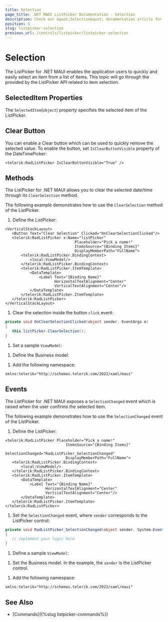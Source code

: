 ```yaml
---
title: Selection
page_title: .NET MAUI ListPicker Documentation - Selection
description: Check our &quot;Selection&quot; documentation article for Telerik ListPicker for .NET MAUI.
position: 5
slug: listpicker-selection
previous_url: /controls/listpicker/listpicker-selection
---
```


# Selection

The ListPicker for .NET MAUI enables the application users to quickly and easily select an item from a list of items. This topic will go through the provided by the ListPicker API related to item selection.

## SelectedItem Properties

The `SelectedItem`(`object`) property specifies the selected item of the ListPicker.

## Clear Button

You can enable a Clear button which can be used to quickly remove the selected value. To enable the button, set `IsClearButtonVisible` property of the DateTimePicker:

```XAML
<telerik:RadListPicker IsClearButtonVisible="True" />
```

## Methods

The ListPicker for .NET MAUI allows you to clear the selected date/time through its `ClearSelection` method.

The following example demonstrates how to use the `ClearSelection` method of the ListPicker.

1. Define the ListPicker:

 ```XAML
<VerticalStackLayout>
    <Button Text="Clear Selection" Clicked="OnClearSelectionClicked"/>
    <telerik:RadListPicker x:Name="listPicker"
                                Placeholder="Pick a name!"
                                ItemsSource="{Binding Items}"
                                DisplayMemberPath="FullName">
        <telerik:RadListPicker.BindingContext>
            <local:ViewModel/>
        </telerik:RadListPicker.BindingContext>
        <telerik:RadListPicker.ItemTemplate>
            <DataTemplate>
                <Label Text="{Binding Name}"
                       HorizontalTextAlignment="Center"
                       VerticalTextAlignment="Center"/>
            </DataTemplate>
        </telerik:RadListPicker.ItemTemplate>
    </telerik:RadListPicker>
</VerticalStackLayout>
 ```

1. Clear the selection inside the button `click` event:

 ```C#
private void OnClearSelectionClicked(object sender, EventArgs e)
{
    this.listPicker.ClearSelection();
}
 ```

1. Set a sample `ViewModel`:

 <snippet id='listpicker-getting-started-viewmodel' />

1. Define the Business model:

 <snippet id='listpicker-getting-started-business-model' />

1. Add the following namespace:

 ```XAML
xmlns:telerik="http://schemas.telerik.com/2022/xaml/maui"
 ```

## Events

The ListPicker for .NET MAUI exposes a `SelectionChanged` event which is raised when the user confirms the selected item.

The following example demonstrates how to use the `SelectionChanged` event of the ListPicker.


1. Define the ListPicker:

 ```XAML
<telerik:RadListPicker Placeholder="Pick a name!"
	                        ItemsSource="{Binding Items}"
	                        SelectionChanged="RadListPicker_SelectionChanged"
	                        DisplayMemberPath="FullName">
    <telerik:RadListPicker.BindingContext>
        <local:ViewModel/>
    </telerik:RadListPicker.BindingContext>
    <telerik:RadListPicker.ItemTemplate>
        <DataTemplate>
            <Label Text="{Binding Name}"
				   HorizontalTextAlignment="Center"
				   VerticalTextAlignment="Center"/>
        </DataTemplate>
    </telerik:RadListPicker.ItemTemplate>
</telerik:RadListPicker>
 ```

1. Set the `SelectionChanged` event, where `sender` corresponds to the ListPicker control:

 ```C#
private void RadListPicker_SelectionChanged(object sender, System.EventArgs e)
{
	// implement your logic here
}
 ```

1. Define a sample `ViewModel`:

 <snippet id='listpicker-getting-started-viewmodel' />

1. Set the Business model. In the example, the `sender` is the ListPicker control.

 <snippet id='listpicker-getting-started-business-model' />

1. Add the following namespace:

```XAML
xmlns:telerik="http://schemas.telerik.com/2022/xaml/maui"
```

## See Also

- [Commands]({%slug listpicker-commands%})
